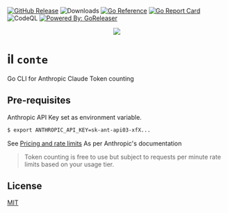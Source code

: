 


[![GitHub Release](https://img.shields.io/github/release/rollwagen/ilconte.svg)](https://github.com/rollwagen/ilconte/releases)
![Downloads](https://img.shields.io/github/downloads/rollwagen/ilconte/total)
[![Go Reference](https://pkg.go.dev/badge/github.com/rollwagen/ilconte.svg)](https://pkg.go.dev/github.com/rollwagen/ilconte)
[![Go Report Card](https://goreportcard.com/badge/github.com/rollwagen/ilconte)](https://goreportcard.com/report/github.com/rollwagen/ilconte)
![CodeQL](https://github.com/rollwagen/ilconte/workflows/CodeQL/badge.svg)
[![Powered By: GoReleaser](https://img.shields.io/badge/powered%20by-goreleaser-green.svg?style=flat-square)](https://github.com/goreleaser)

<div align="center">
<img src="https://github.com/user-attachments/assets/07b3bb09-659e-4711-ab18-9ece970646a7"/>
</div>


# il `conte`

Go CLI for Anthropic Claude Token counting


## Pre-requisites

Anthropic API Key set as environment variable.

```sh
$ export ANTHROPIC_API_KEY=sk-ant-api03-xfX...
```

See [Pricing and rate limits](https://docs.anthropic.com/en/docs/build-with-claude/token-counting#pricing-and-rate-limits)
As per Anthropic's documentation
> Token counting is free to use but subject to requests per minute rate limits based on your usage tier.


## License

[MIT](https://github.com/rollwagen/ilconte/raw/main/LICENSE)
